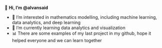 👋 **Hi, I’m @alvansaid**
- 👀 I’m interested in mathematics modelling, including machine learning, data analytics, and deep learning
- 🌱 I’m currently learning data analytics and visualization
- 📊 There are some examples of my last project in my github, hope it helped everyone and we can learn together

<!---
alvansaid/alvansaid is a ✨ special ✨ repository because its `README.md` (this file) appears on your GitHub profile.
You can click the Preview link to take a look at your changes.
--->
